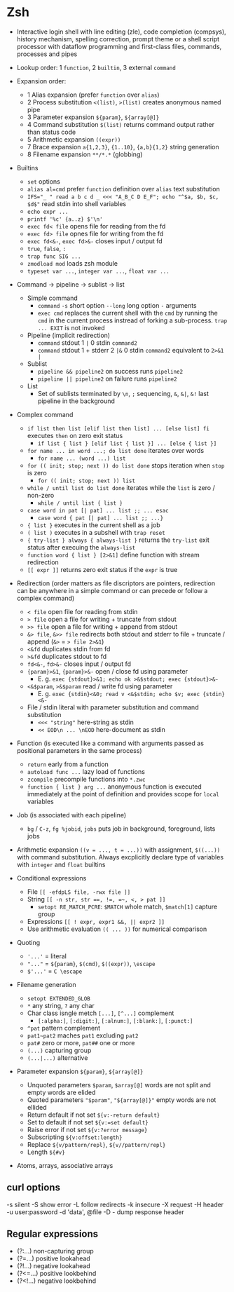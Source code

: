 # Zsh

- Interactive login shell with line editing (zle), code completion (compsys),
  history mechanism, spelling correction, prompt theme or a shell script processor with
  dataflow programming and first-class files, commands, processes and pipes
- Lookup order: 1 `function`, 2 `builtin`, 3 external `command`
- Expansion order:
    - 1 Alias expansion (prefer `function` over `alias`)
    - 2 Process substitution `<(list)`, `>(list)` creates anonymous named pipe
    - 3 Parameter expansion `${param}`, `${array[@]}`
    - 4 Command substitution `$(list)` returns command output rather than status code
    - 5 Arithmetic expansion `((expr))`
    - 7 Brace expansion `a{1,2,3}`, `{1..10}`, `{a,b}{1,2}` string generation
    - 8 Filename expansion `**/*.*` (globbing)
- Builtins
    - `set` options
    - `alias al=cmd` prefer `function` definition over `alias` text substitution
    - `IFS="_ " read a b c d _ <<< "A_B_C D E_F"; echo "^$a, $b, $c, $d$"` read stdin
      into shell variables
    - `echo expr ...`
    - `printf '%c' {a..z} $'\n'`
    - `exec fd< file` opens file for reading from the fd
    - `exec fd> file` opnes file for writing from the fd
    - `exec fd<&-`, `exec fd>&-` closes input / output fd
    - `true`, `false`, `:`
    - `trap func SIG ...`
    - `zmodload mod` loads zsh module
    - `typeset var ...`, `integer var ...`, `float var ...`
- Command -> pipeline -> sublist -> list
    - Simple command
        - `command` `-s` short option `--long` long option `-` arguments
        - `exec cmd` replaces the current shell with the `cmd` by running the `cmd` in
          the current process instread of forking a sub-process. `trap ... EXIT` is not
          invoked
    - Pipeline (implicit redirection)
        - `command` stdout 1 `|` 0 stdin `command2`
        - `command` stdout 1 + stderr 2 `|&` 0 stdin `command2` equivalent to `2>&1 |`
    - Sublist
        - `pipeline && pipeline2` on success runs `pipeline2`
        - `pipeline || pipeline2` on failure runs `pipeline2`
    - List
        - Set of sublists terminated by `\n`, `;` sequencing, `&`, `&|`, `&!` last
          pipeline in the background
- Complex command
    - `if list then list [elif list then list] ... [else list] fi` executes `then` on zero
      exit status
        - `if list { list } [elif list { list }] ... [else { list }]`
    - `for name ... in word ...; do list done` iterates over words
        - `for name ... (word ...) list`
    - `for (( init; stop; next )) do list done` stops iteration when `stop` is zero
        - `for (( init; stop; next )) list`
    - `while / until list do list done` iterates while the `list` is zero / non-zero
        - `while / until list { list }`
    - `case word in pat [| pat] ... list ;; ... esac`
        - `case word { pat [| pat] ... list ;; ...}`
    - `{ list }` executes in the current shell as a job
    - `( list )` executes in a subshell with `trap reset`
    - `{ try-list } always { always-list }` returns the `try-list` exit status after
      execuing the `always-list`
    - `function word { list } [2>&1]` define function with stream redirection
    - `[[ expr ]]` returns zero exit status if the `expr` is true
- Redirection (order matters as file discriptors are pointers, redirection can be
  anywhere in a simple command or can precede or follow a complex command)
    - `< file` open file for reading from stdin
    - `> file` open a file for writing + truncate from stdout
    - `>> file` open a file for writing + append from stdout
    - `&> file`, `&>> file` redirects both stdout and stderr to file + truncate / append
      (`&>` = `> file 2>&1`)
    - `<&fd` duplicates stdin from fd
    - `>&fd` duplicates stdout to fd
    - `fd<&-`, `fd>&-` closes input / output fd
    - `{param}>&1`, `{param}>&-` open / close fd using parameter
        - E. g. `exec {stdout}>&1; echo ok >&$stdout; exec {stdout}>&-`
    - `<&$param`, `>&$param` read / write fd using parameter
        - E. g. `exec {stdin}<&0; read v <&$stdin; echo $v; exec {stdin}<&-`
    - File / stdin literal with parameter substitution and command substitution
        - `<<< "string"` here-string as stdin
        - `<< EOD\n ... \nEOD` here-document as stdin
- Function (is executed like a command with arguments passed as positional parameters in
  the same process)
    - `return` early from a function
    - `autoload func ...` lazy load of functions
    - `zcompile` precompile functions into `*.zwc`
    - `function { list } arg ...` anonymous function is executed immediately at the
      point of definition and provides scope for `local` variables
- Job (is associated with each pipeline)
    - `bg` / `C-z`, `fg %jobid`, `jobs` puts job in background, foreground, lists jobs
- Arithmetic expansion `((v = ..., t = ...))` with assignment, `$((...))` with
  command substitution. Always excplicitly declare type of variables with `integer` and
  `float` builtins
- Conditional expressions
    - File `[[ -efdpLS file, -rwx file ]]`
    - String `[[ -n str, str ==, !=, =~, <, > pat ]]`
        - `setopt RE_MATCH_PCRE`: `$MATCH` whole match, `$match[1]` capture group
    - Expressions `[[ ! expr, expr1 &&, || expr2 ]]`
    - Use arithmetic evaluation `(( ... ))` for numerical comparison
- Quoting
    - `'...'` = literal
    - `"..."` = `${param}`, `$(cmd)`, `$((expr))`, `\escape`
    - `$'...'` = `C \escape`
- Filename generation
    - `setopt EXTENDED_GLOB`
    - `*` any string, `?` any char
    - Char class isngle metch `[...]`, `[^...]` complement
        - `[:alpha:]`, `[:digit:]`, `[:alnum:]`, `[:blank:]`, `[:punct:]`
    - `^pat` pattern complement
    - `pat1~pat2` maches `pat1` excluding `pat2`
    - `pat#` zero or more, `pat##` one or more
    - `(...)` capturing group
    - `(...|...)` alternative
- Parameter expansion `${param}`, `${array[@]}`
    - Unquoted parameters `$param`, `$array[@]` words are not split and empty words are
        elided
    - Quoted parameters `"$param"`, `"${array[@]}"` empty words are not ellided
    - Return default if not set `${v:-return default}`
    - Set to default if not set `${v:=set default}`
    - Raise error if not set `${v:?error message}`
    - Subscripting `${v:offset:length}`
    - Replace `${v/pattern/repl}`, `${v//pattern/repl}`
    - Length `${#v}`

- Atoms, arrays, associative arrays


## curl options

-s silent -S show error -L follow redirects -k insecure
-X request -H header -u user:password -d 'data', @file
-D - dump response header

## Regular expressions

- (?:...) non-capturing group
- (?=...) positive lookahead
- (?!...) negative lookahead
- (?<=...) positive lookbehind
- (?<!...) negative lookbehind
